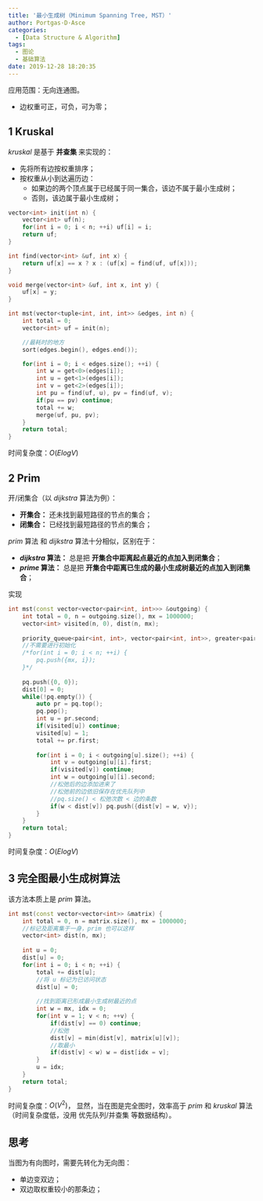 ```yaml
---
title: '最小生成树（Minimum Spanning Tree, MST）'
author: Portgas·D·Asce
categories:
  - [Data Structure & Algorithm]
tags:
  - 图论
  - 基础算法
date: 2019-12-28 18:20:35
---
```


<!--more-->
应用范围：无向连通图。
- 边权重可正，可负，可为零；

## 1 Kruskal

$kruskal$ 是基于 **并查集** 来实现的：
- 先将所有边按权重排序；
- 按权重从小到达遍历边：
  - 如果边的两个顶点属于已经属于同一集合，该边不属于最小生成树；
  - 否则，该边属于最小生成树；

```cpp
vector<int> init(int n) {
    vector<int> uf(n);
    for(int i = 0; i < n; ++i) uf[i] = i;
    return uf;
}

int find(vector<int> &uf, int x) {
    return uf[x] == x ? x : (uf[x] = find(uf, uf[x]));
}

void merge(vector<int> &uf, int x, int y) {
    uf[x] = y;
}

int mst(vector<tuple<int, int, int>> &edges, int n) {
    int total = 0;
    vector<int> uf = init(n);

    //最耗时的地方
    sort(edges.begin(), edges.end());

    for(int i = 0; i < edges.size(); ++i) {
        int w = get<0>(edges[i]);
        int u = get<1>(edges[i]);
        int v = get<2>(edges[i]);
        int pu = find(uf, u), pv = find(uf, v);
        if(pu == pv) continue;
        total += w;
        merge(uf, pu, pv);
    }
    return total;
}
```
时间复杂度：$O(ElogV)$

## 2 Prim
开/闭集合（以 $dijkstra$ 算法为例）：
- **开集合：** 还未找到最短路径的节点的集合；
- **闭集合：** 已经找到最短路径的节点的集合；

$prim$ 算法 和 $dijkstra$ 算法十分相似，区别在于：
- **$dijkstra$ 算法：** 总是把 **开集合中距离起点最近的点加入到闭集合**；
- **$prime$ 算法：** 总是把 **开集合中距离已生成的最小生成树最近的点加入到闭集合**；

实现
```cpp
int mst(const vector<vector<pair<int, int>>> &outgoing) {
    int total = 0, n = outgoing.size(), mx = 1000000;
    vector<int> visited(n, 0), dist(n, mx);
    
    priority_queue<pair<int, int>, vector<pair<int, int>>, greater<pair<int, int>>> pq;
    //不需要进行初始化
    /*for(int i = 0; i < n; ++i) {
        pq.push({mx, i});
    }*/
    
    pq.push({0, 0});
    dist[0] = 0;
    while(!pq.empty()) {
        auto pr = pq.top();
        pq.pop();
        int u = pr.second;
        if(visited[u]) continue;
        visited[u] = 1;
        total += pr.first;
        
        for(int i = 0; i < outgoing[u].size(); ++i) {
            int v = outgoing[u][i].first;
            if(visited[v]) continue;
            int w = outgoing[u][i].second;
            //松弛后的边添加进来了
            //松弛前的边依旧保存在优先队列中
            //pq.size() < 松弛次数 < 边的条数
            if(w < dist[v]) pq.push({dist[v] = w, v});
        }
    }
    return total;
}
```
时间复杂度：$O(ElogV)$

## 3 完全图最小生成树算法

该方法本质上是 $prim$ 算法。

```cpp
int mst(const vector<vector<int>> &matrix) {
    int total = 0, n = matrix.size(), mx = 1000000;
    //标记及距离集于一身，prim 也可以这样
    vector<int> dist(n, mx);
    
    int u = 0;
    dist[u] = 0;
    for(int i = 0; i < n; ++i) {
        total += dist[u];
        //将 u 标记为已访问状态
        dist[u] = 0;
        
        //找到距离已形成最小生成树最近的点
        int w = mx, idx = 0;
        for(int v = 1; v < n; ++v) {
            if(dist[v] == 0) continue;
            //松弛
            dist[v] = min(dist[v], matrix[u][v]);
            //取最小
            if(dist[v] < w) w = dist[idx = v];
        }
        u = idx;
    }
    return total;
}
```
时间复杂度：$O(V^2)$， 显然，当在图是完全图时，效率高于 $prim$ 和 $kruskal$ 算法（时间复杂度低，没用 优先队列/并查集 等数据结构）。

## 思考
当图为有向图时，需要先转化为无向图：
- 单边变双边；
- 双边取权重较小的那条边；


